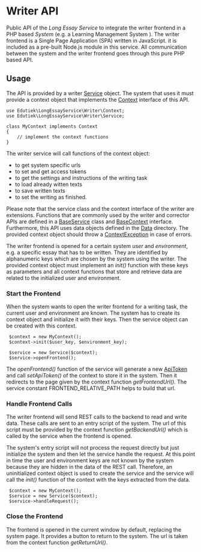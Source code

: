 # Writer API

Public API of the _Long Essay Service_ to integrate the writer frontend in a PHP based _System_ (e.g. a Learning Management System ). The writer frontend is a Single Page Application (SPA) written in JavaScript. it is included as a pre-built Node.js module in this service. All communication between the system and the writer frontend goes through this pure PHP based API.

## Usage

The API is provided by a writer [Service](Service.php) object. The system that uses it must provide a context object that implements the [Context](Context.php) interface of this API. 

````
use Edutiek\LongEssayService\Writer\Context;
use Edutiek\LongEssayService\Writer\Service;

class MyContext implements Context
{
    // implement the context functions
}
````

The writer service will call functions of the context object:
* to get system specific urls
* to set and get access tokens
* to get the settings and instructions of the writing task
* to load already witten texts
* to save written texts
* to set the writing as finished.

Please note that the service class and the context interface of the writer are extensions. Functions that are commonly used by the writer and corrector APIs are defined in a  [BaseService](../Base/BaseService.php) class and [BaseContext](../Base/BaseContext.php) interface. Furthermore, this API uses data objects defined in the [Data](../Data/README.md) directory.  The provided context object should throw a [ContextException](../Exceptions/ContextException.php) in case of errors.

The writer frontend is opened for a certain system _user_ and  _environment_, e.g. a specific essay that has to be written. They are identified by alphanumeric keys which are chosen by the system using the writer. The provided context object must implement an _init()_ function with these keys as parameters and all context functions that store and retrieve data are related to the initialized user and environment.

### Start the Frontend

When the system wants to open the writer frontend for a writing task, the current user and environment are known. The system has to create its context object and initialize it with their keys. Then the service object can be created with this context. 

````
 $context = new MyContext();
 $context->init($user_key, $environment_key);
 
 $service = new Service($context);
 $service->openFrontend();
````

The _openFrontend()_ function of the service will generate a new [ApiToken](../Data/ApiToken.php) and call _setApiToken()_ of the context to store it in the system. Then it redirects to the page given by the context function _getFrontendUrl()_. The service constant FRONTEND_RELATIVE_PATH helps to build that url.

### Handle Frontend Calls

The writer frontend will send REST calls to the backend to read and write data. These calls are sent to an entry script of the system. The url of this script must be provided by the context function _getBackendUrl()_ which is called by the service when the frontend is opened.

The system's entry script will not process the request directly but just initialize the system and then let the service handle the request. At this point in time the user and environment keys are not known by the system because they are hidden in the data of the REST call. Therefore, an uninitialized context object is used to create the service and the service will call the _init()_ function of the context with the keys extracted from the data.

````
 $context = new MyContext();
 $service = new Service($context);
 $service->handleRequest();
````

### Close the Frontend

The frontend is opened in the current window by default, replacing the system page. It provides a button to return to the system. The url is taken from the context function _getReturnUrl()_.